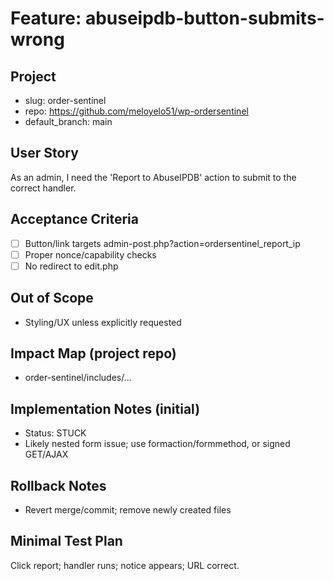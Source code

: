 # Feature: abuseipdb-button-submits-wrong

## Project
- slug: order-sentinel
- repo: https://github.com/meloyelo51/wp-ordersentinel
- default_branch: main

## User Story
As an admin, I need the 'Report to AbuseIPDB' action to submit to the correct handler.

## Acceptance Criteria
- [ ] Button/link targets admin-post.php?action=ordersentinel_report_ip
- [ ] Proper nonce/capability checks
- [ ] No redirect to edit.php

## Out of Scope
- Styling/UX unless explicitly requested

## Impact Map (project repo)
- order-sentinel/includes/...

## Implementation Notes (initial)
- Status: STUCK
- Likely nested form issue; use formaction/formmethod, or signed GET/AJAX

## Rollback Notes
- Revert merge/commit; remove newly created files

## Minimal Test Plan
Click report; handler runs; notice appears; URL correct.
